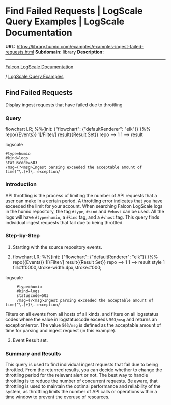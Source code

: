 # Find Failed Requests | LogScale Query Examples | LogScale Documentation

**URL:** https://library.humio.com/examples/examples-ingest-failed-requests.html
**Subdomain:** library
**Description:** 

---

[Falcon LogScale Documentation](https://library.humio.com)

/ [LogScale Query Examples](examples.html)

## Find Failed Requests

Display ingest requests that have failed due to throttling 

### Query

flowchart LR; %%{init: {"flowchart": {"defaultRenderer": "elk"}} }%% repo{{Events}} 1[/Filter/] result{{Result Set}} repo --> 1 1 --> result

logscale
    
    
    #type=humio
    #kind=logs
    statuscode=503
    /msg=(?<msg>Ingest parsing exceeded the acceptable amount of time[^\.]+)\. exception/

### Introduction

API throttling is the process of limiting the number of API requests that a user can make in a certain period. A throttling error indicates that you have exceeded the limit for your account. When searching Falcon LogScale logs in the humio repository, the tag `#type`, `#kind` and `#vhost` can be used. All the logs will have `#type=humio`, a `#kind` tag, and a `#vhost` tag. This query finds individual ingest requests that fail due to being throttled. 

### Step-by-Step

  1. Starting with the source repository events.

  2. flowchart LR; %%{init: {"flowchart": {"defaultRenderer": "elk"}} }%% repo{{Events}} 1[/Filter/] result{{Result Set}} repo --> 1 1 --> result style 1 fill:#ff0000,stroke-width:4px,stroke:#000;

logscale
         
         #type=humio
         #kind=logs
         statuscode=503
         /msg=(?<msg>Ingest parsing exceeded the acceptable amount of time[^\.]+)\. exception/

Filters on all events from all hosts of all kinds, and filters on all logsstatus codes where the value in logstatuscode exceeds `503/msg` and returns an exception/error. The value `503/msg` is defined as the acceptable amount of time for parsing and ingest request (in this example). 

  3. Event Result set.




### Summary and Results

This query is used to find individual ingest requests that fail due to being throttled. From the returned results, you can decide whether to change the throttling period for the relevant alert or not. The best way to handle throttling is to reduce the number of concurrent requests. Be aware, that throttling is used to maintain the optimal performance and reliability of the system, as throttling limits the number of API calls or operations within a time window to prevent the overuse of resources.
